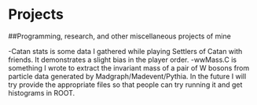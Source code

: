 # Projects
##Programming, research, and other miscellaneous projects of mine

-Catan stats is some data I gathered while playing Settlers of Catan with friends. It demonstrates a slight bias in the player order.
-wwMass.C is something I wrote to extract the invariant mass of a pair of W bosons from particle data generated by Madgraph/Madevent/Pythia. In the future I will try provide the appropriate files so that people can try running it and get histograms in ROOT.
